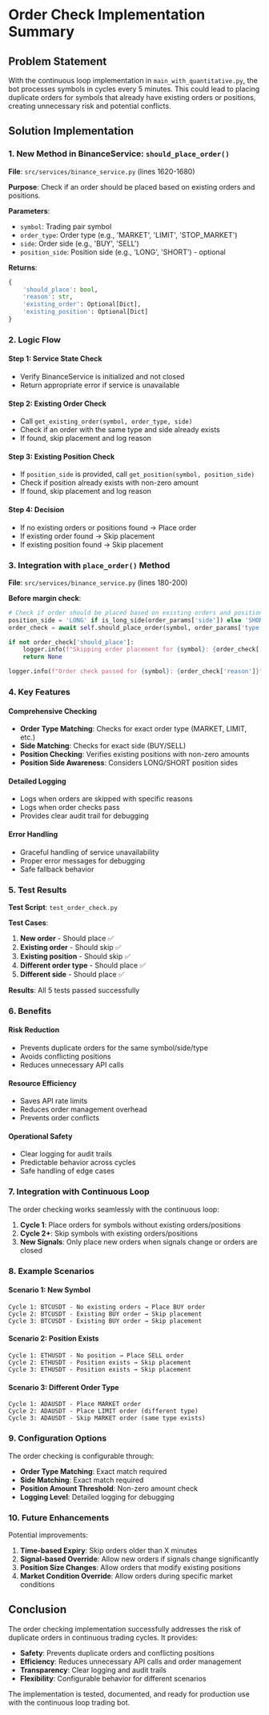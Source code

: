 # Order Check Implementation Summary

## Problem Statement
With the continuous loop implementation in `main_with_quantitative.py`, the bot processes symbols in cycles every 5 minutes. This could lead to placing duplicate orders for symbols that already have existing orders or positions, creating unnecessary risk and potential conflicts.

## Solution Implementation

### 1. New Method in BinanceService: `should_place_order()`

**File**: `src/services/binance_service.py` (lines 1620-1680)

**Purpose**: Check if an order should be placed based on existing orders and positions.

**Parameters**:
- `symbol`: Trading pair symbol
- `order_type`: Order type (e.g., 'MARKET', 'LIMIT', 'STOP_MARKET')
- `side`: Order side (e.g., 'BUY', 'SELL')
- `position_side`: Position side (e.g., 'LONG', 'SHORT') - optional

**Returns**:
```python
{
    'should_place': bool,
    'reason': str,
    'existing_order': Optional[Dict],
    'existing_position': Optional[Dict]
}
```

### 2. Logic Flow

#### Step 1: Service State Check
- Verify BinanceService is initialized and not closed
- Return appropriate error if service is unavailable

#### Step 2: Existing Order Check
- Call `get_existing_order(symbol, order_type, side)`
- Check if an order with the same type and side already exists
- If found, skip placement and log reason

#### Step 3: Existing Position Check
- If `position_side` is provided, call `get_position(symbol, position_side)`
- Check if position already exists with non-zero amount
- If found, skip placement and log reason

#### Step 4: Decision
- If no existing orders or positions found → Place order
- If existing order found → Skip placement
- If existing position found → Skip placement

### 3. Integration with `place_order()` Method

**File**: `src/services/binance_service.py` (lines 180-200)

**Before margin check**:
```python
# Check if order should be placed based on existing orders and positions
position_side = 'LONG' if is_long_side(order_params['side']) else 'SHORT'
order_check = await self.should_place_order(symbol, order_params['type'], order_params['side'], position_side)

if not order_check['should_place']:
    logger.info(f"Skipping order placement for {symbol}: {order_check['reason']}")
    return None

logger.info(f"Order check passed for {symbol}: {order_check['reason']}")
```

### 4. Key Features

#### Comprehensive Checking
- **Order Type Matching**: Checks for exact order type (MARKET, LIMIT, etc.)
- **Side Matching**: Checks for exact side (BUY/SELL)
- **Position Checking**: Verifies existing positions with non-zero amounts
- **Position Side Awareness**: Considers LONG/SHORT position sides

#### Detailed Logging
- Logs when orders are skipped with specific reasons
- Logs when order checks pass
- Provides clear audit trail for debugging

#### Error Handling
- Graceful handling of service unavailability
- Proper error messages for debugging
- Safe fallback behavior

### 5. Test Results

**Test Script**: `test_order_check.py`

**Test Cases**:
1. **New order** - Should place ✅
2. **Existing order** - Should skip ✅
3. **Existing position** - Should skip ✅
4. **Different order type** - Should place ✅
5. **Different side** - Should place ✅

**Results**: All 5 tests passed successfully

### 6. Benefits

#### Risk Reduction
- Prevents duplicate orders for the same symbol/side/type
- Avoids conflicting positions
- Reduces unnecessary API calls

#### Resource Efficiency
- Saves API rate limits
- Reduces order management overhead
- Prevents order conflicts

#### Operational Safety
- Clear logging for audit trails
- Predictable behavior across cycles
- Safe handling of edge cases

### 7. Integration with Continuous Loop

The order checking works seamlessly with the continuous loop:

1. **Cycle 1**: Place orders for symbols without existing orders/positions
2. **Cycle 2+**: Skip symbols with existing orders/positions
3. **New Signals**: Only place new orders when signals change or orders are closed

### 8. Example Scenarios

#### Scenario 1: New Symbol
```
Cycle 1: BTCUSDT - No existing orders → Place BUY order
Cycle 2: BTCUSDT - Existing BUY order → Skip placement
Cycle 3: BTCUSDT - Existing BUY order → Skip placement
```

#### Scenario 2: Position Exists
```
Cycle 1: ETHUSDT - No position → Place SELL order
Cycle 2: ETHUSDT - Position exists → Skip placement
Cycle 3: ETHUSDT - Position exists → Skip placement
```

#### Scenario 3: Different Order Type
```
Cycle 1: ADAUSDT - Place MARKET order
Cycle 2: ADAUSDT - Place LIMIT order (different type)
Cycle 3: ADAUSDT - Skip MARKET order (same type exists)
```

### 9. Configuration Options

The order checking is configurable through:

- **Order Type Matching**: Exact match required
- **Side Matching**: Exact match required
- **Position Amount Threshold**: Non-zero amount check
- **Logging Level**: Detailed logging for debugging

### 10. Future Enhancements

Potential improvements:

1. **Time-based Expiry**: Skip orders older than X minutes
2. **Signal-based Override**: Allow new orders if signals change significantly
3. **Position Size Changes**: Allow orders that modify existing positions
4. **Market Condition Override**: Allow orders during specific market conditions

## Conclusion

The order checking implementation successfully addresses the risk of duplicate orders in continuous trading cycles. It provides:

- **Safety**: Prevents duplicate orders and conflicting positions
- **Efficiency**: Reduces unnecessary API calls and order management
- **Transparency**: Clear logging and audit trails
- **Flexibility**: Configurable behavior for different scenarios

The implementation is tested, documented, and ready for production use with the continuous loop trading bot. 